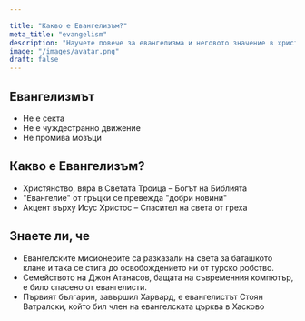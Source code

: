 ```yaml
---

title: "Какво е Евангелизъм?"
meta_title: "evangelism"
description: "Научете повече за евангелизма и неговото значение в християнската вяра. Евангелизмът е разпространение на добрите новини за Исус Христос и спасението. Открийте как евангелизмът е повлиял на историята и културата на България и света."
image: "/images/avatar.png"
draft: false
---
```


## Евангелизмът  
- Не е секта
- Не е чуждестранно движение
- Не промива мозъци

## Какво е Евангелизъм?  
  - Христянство, вяра в Светата Троица – Богът на Библията
  - "Евангелие" от гръцки се превежда "добри новини"
  - Акцент върху Исус Христос – Спасител на света от греха

## Знаете ли, че
  - Евангелските мисионерите са разказали на света за баташкото клане и така се стига до освобождението ни от турско робство.
  - Семейството на Джон Атанасов, бащата на съвременния компютър, е било спасено от евангелисти.
  - Първият българин, завършил Харвард, е евангелистът Стоян Ватралски, който бил член на евангелската църква в Хасково
